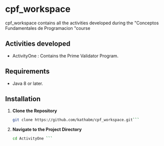 # cpf_workspace

cpf_workspace contains all the activities developed during the "Conceptos Fundamentales de Programacion "course  

## Activities developed

- ActivityOne : Contains the Prime Validator Program.

## Requirements

- Java 8 or later.

## Installation

1. **Clone the Repository**

   ```bash
   git clone https://github.com/kathabm/cpf_workspace.git```
   
2. **Navigate to the Project Directory**
   ```bash
   cd ActivityOne ```
